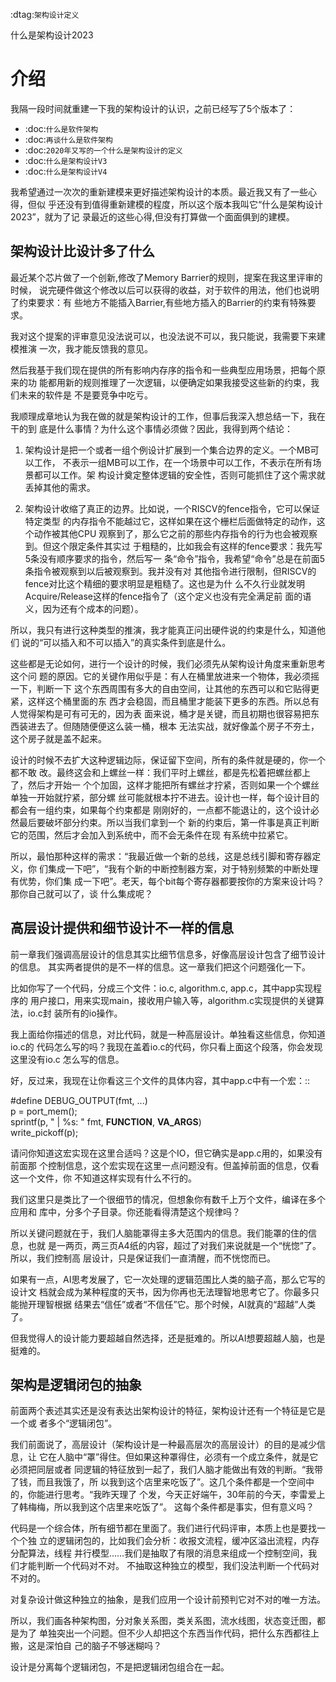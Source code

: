         
:dtag:`架构设计定义`

什么是架构设计2023

介绍
====

我隔一段时间就重建一下我的架构设计的认识，之前已经写了5个版本了：

* :doc:`什么是软件架构`
* :doc:`再谈什么是软件架构`
* :doc:`2020年又写的一个什么是架构设计的定义`
* :doc:`什么是架构设计V3`
* :doc:`什么是架构设计V4`

我希望通过一次次的重新建模来更好描述架构设计的本质。最近我又有了一些心得，但似
乎还没有到值得重新建模的程度，所以这个版本我叫它“什么是架构设计2023”，就为了记
录最近的这些心得,但没有打算做一个面面俱到的建模。

## 架构设计比设计多了什么

最近某个芯片做了一个创新,修改了Memory Barrier的规则，提案在我这里评审的时候，
说完硬件做这个修改以后可以获得的收益，对于软件的用法，他们也说明了约束要求：有
些地方不能插入Barrier,有些地方插入的Barrier的约束有特殊要求。

我对这个提案的评审意见没法说可以，也没法说不可以，我只能说，我需要下来建模推演
一次，我才能反馈我的意见。

然后我基于我们现在提供的所有影响内存序的指令和一些典型应用场景，把每个原来的功
能都用新的规则推理了一次逻辑，以便确定如果我接受这些新的约束，我们未来的软件是
不是要竞争中吃亏。

我顺理成章地认为我在做的就是架构设计的工作，但事后我深入想总结一下，我在干的到
底是什么事情？为什么这个事情必须做？因此，我得到两个结论：

1. 架构设计是把一个或者一组个例设计扩展到一个集合边界的定义。一个MB可以工作，
  不表示一组MB可以工作，在一个场景中可以工作，不表示在所有场景都可以工作。架
  构设计奠定整体逻辑的安全性，否则可能抓住了这个需求就丢掉其他的需求。

2. 架构设计收缩了真正的边界。比如说，一个RISCV的fence指令，它可以保证特定类型
  的内存指令不能越过它，这样如果在这个栅栏后面做特定的动作，这个动作被其他CPU
  观察到了，那么它之前的那些内存指令的行为也会被观察到。但这个限定条件其实过
  于粗糙的，比如我会有这样的fence要求：我先写5条没有顺序要求的指令，然后写一
  条“命令”指令，我希望“命令”总是在前面5条指令被观察到以后被观察到。我并没有对
  其他指令进行限制，但RISCV的fence对比这个精细的要求明显是粗糙了。这也是为什
  么不久行业就发明Acquire/Release这样的fence指令了（这个定义也没有完全满足前
  面的语义，因为还有个成本的问题）。

  所以，我只有进行这种类型的推演，我才能真正问出硬件说的约束是什么，知道他们
  说的“可以插入和不可以插入”的真实条件到底是什么。

这些都是无论如何，进行一个设计的时候，我们必须先从架构设计角度来重新思考这个问
题的原因。它的关键作用似乎是：有人在桶里放进来一个物体，我必须摇一下，判断一下
这个东西周围有多大的自由空间，让其他的东西可以和它贴得更紧，这样这个桶里面的东
西才会稳固，而且桶里才能装下更多的东西。所以总有人觉得架构是可有可无的，因为表
面来说，桶才是关键，而且初期也很容易把东西装进去了。但随随便便这么装一桶，根本
无法实战，就好像盖个房子不夯土，这个房子就是盖不起来。

设计的时候不去扩大这种逻辑边际，保证留下空间，所有的条件就是硬的，你一个都不敢
改。最终这会和上螺丝一样：我们平时上螺丝，都是先松着把螺丝都上了，然后才开始一
个个加固，这样才能把所有螺丝才拧紧，否则如果一个个螺丝单独一开始就拧紧，部分螺
丝可能就根本拧不进去。设计也一样，每个设计目的都会有一组约束，如果每个约束都是
刚刚好的，一点都不能退让的，这个设计必然最后要破坏部分约束。所以当我们拿到一个
新的约束后，第一件事是真正判断它的范围，然后才会加入到系统中，而不会无条件在现
有系统中拉紧它。

所以，最怕那种这样的需求：“我最近做一个新的总线，这是总线引脚和寄存器定义，你
们集成一下吧”，“我有个新的中断控制器方案，对于特别频繁的中断处理有优势，你们集
成一下吧”。老天，每个bit每个寄存器都要按你的方案来设计吗？那你自己就可以了，谈
什么集成呢？

## 高层设计提供和细节设计不一样的信息

前一章我们强调高层设计的信息其实比细节信息多，好像高层设计包含了细节设计的信息。
其实两者提供的是不一样的信息。这一章我们把这个问题强化一下。

比如你写了一个代码，分成三个文件：io.c, algorithm.c, app.c，其中app实现程序的
用户接口，用来实现main，接收用户输入等，algorithm.c实现提供的关键算法，io.c封
装所有的io操作。

我上面给你描述的信息，对比代码，就是一种高层设计。单独看这些信息，你知道io.c的
代码怎么写的吗？我现在盖着io.c的代码，你只看上面这个段落，你会发现这里没有io.c
怎么写的信息。

好，反过来，我现在让你看这三个文件的具体内容，其中app.c中有一个宏：::

  #define DEBUG_OUTPUT(fmt, ...) \
  p = port_mem(); \
  sprintf(p, " | %s: " fmt, __FUNCTION__, __VA_ARGS__) \
  write_pickoff(p);

请问你知道这宏实现在这里合适吗？这是个IO，但它确实是app.c用的，如果没有前面那
个控制信息，这个宏实现在这里一点问题没有。但盖掉前面的信息，仅看这一个文件，你
不知道这样实现有什么不行的。

我们这里只是类比了一个很细节的情况，但想象你有数千上万个文件，编译在多个应用和
库中，分多个子目录。你还能看得清楚这个规律吗？

所以关键问题就在于，我们人脑能罩得主多大范围内的信息。我们能罩的住的信息，也就
是一两页，两三页A4纸的内容，超过了对我们来说就是一个“恍惚”了。所以，我们控制高
层设计，只是保证我们一直清醒，而不恍惚而已。

如果有一点，AI思考发展了，它一次处理的逻辑范围比人类的脑子高，那么它写的设计文
档就会成为某种程度的天书，因为你再也无法理智地思考它了。你最多只能抛开理智根据
结果去“信任”或者“不信任”它。那个时候，AI就真的“超越”人类了。

但我觉得人的设计能力要超越自然选择，还是挺难的。所以AI想要超越人脑，也是挺难的。

## 架构是逻辑闭包的抽象

前面两个表述其实还是没有表达出架构设计的特征，架构设计还有一个特征是它是一个或
者多个“逻辑闭包”。

我们前面说了，高层设计（架构设计是一种最高层次的高层设计）的目的是减少信息，让
它在人脑中“罩”得住。但如果这种罩得住，必须有一个成立条件，就是它必须把同层或者
同逻辑的特征放到一起了，我们人脑才能做出有效的判断。“我带了钱，而且我饿了，所
以我到这个店里来吃饭了”。这几个条件都是一个空间中的，你能进行思考。“我昨天理了
个发，今天正好端午，30年前的今天，李雷爱上了韩梅梅，所以我到这个店里来吃饭了”。
这每个条件都是事实，但有意义吗？

代码是一个综合体，所有细节都在里面了。我们进行代码评审，本质上也是要找一个个独
立的逻辑闭包的，比如我们会分析：收报文流程，缓冲区溢出流程，内存分配算法，线程
并行模型……我们是抽取了有限的消息来组成一个控制空间，我们才能判断一个代码对不对。
不抽取这种独立的模型，我们没法判断一个代码对不对的。

对复杂设计做这种独立的抽象，是我们应用一个设计前预判它对不对的唯一方法。

所以，我们画各种架构图，分对象关系图，类关系图，流水线图，状态变迁图，都是为了
单独突出一个问题。但不少人却把这个东西当作代码，把什么东西都往上搬，这是深怕自
己的脑子不够迷糊吗？

设计是分离每个逻辑闭包，不是把逻辑闭包组合在一起。
